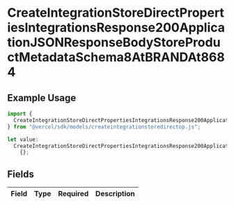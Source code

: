 # CreateIntegrationStoreDirectPropertiesIntegrationsResponse200ApplicationJSONResponseBodyStoreProductMetadataSchema8AtBRANDAt8684

## Example Usage

```typescript
import {
  CreateIntegrationStoreDirectPropertiesIntegrationsResponse200ApplicationJSONResponseBodyStoreProductMetadataSchema8AtBRANDAt8684,
} from "@vercel/sdk/models/createintegrationstoredirectop.js";

let value:
  CreateIntegrationStoreDirectPropertiesIntegrationsResponse200ApplicationJSONResponseBodyStoreProductMetadataSchema8AtBRANDAt8684 =
    {};
```

## Fields

| Field       | Type        | Required    | Description |
| ----------- | ----------- | ----------- | ----------- |